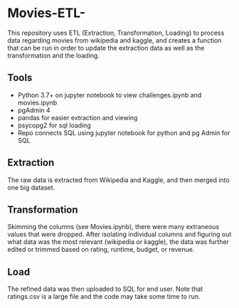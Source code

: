 # Movies-ETL-
This repository uses ETL (Extraction, Transformation, Loading) to process data regarding movies from wikipedia and kaggle, and creates a function that can be run in order to update the extraction data as well as the transformation and the loading. 
## Tools
- Python 3.7+ on jupyter notebook to view challenges.ipynb and movies.ipynb
- pgAdmin 4
- pandas for easier extraction and viewing
- psycopg2 for sql loading
- Repo connects SQL using jupyter notebook for python and pg Admin for SQL
## Extraction 
The raw data is extracted from Wikipedia and Kaggle, and then merged into one big dataset.
## Transformation
Skimming the columns (see Movies.ipynb), there were many extraneous values that were dropped. After isolating individual columns and figuring out what data was the most relevant (wikipedia or kaggle), the data was further edited or trimmed based on rating, runtime, budget, or revenue. 
## Load 
The refined data was then uploaded to SQL for end user. Note that ratings.csv is a large file and the code may take some time to run.
